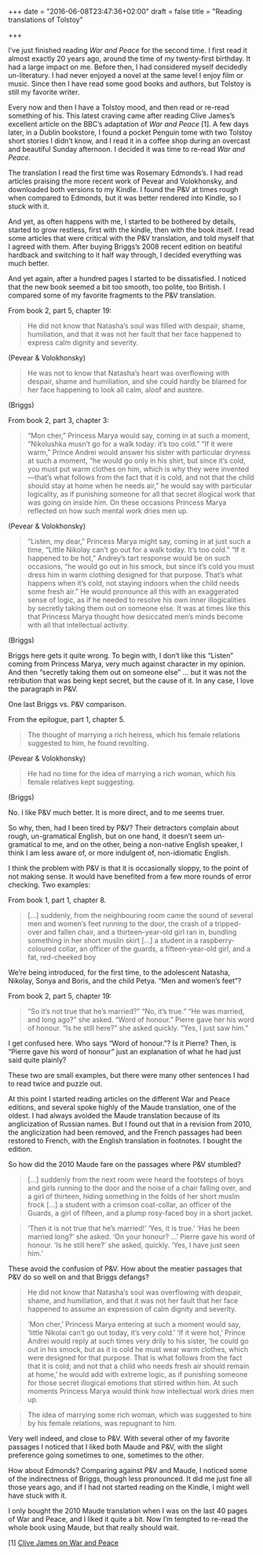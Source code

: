 +++
date = "2016-06-08T23:47:36+02:00"
draft = false
title = "Reading translations of Tolstoy"

+++

I’ve just finished reading *War and Peace* for the second time. I first read it almost exactly 20 years ago, around the time of my twenty-first birthday. It had a large impact on me. Before then, I had considered myself decidedly un-literatury. I had never enjoyed a novel at the same level I enjoy film or music. Since then I have read some good books and authors, but Tolstoy is still my favorite writer.

Every now and then I have a Tolstoy mood, and then read or re-read something of his. This latest craving came after reading Clive James’s excellent article on the BBC’s adaptation of *War and Peace* [1]. A few days later, in a Dublin bookstore, I found a pocket Penguin tome with two Tolstoy short stories I didn’t know, and I read it in a coffee shop during an overcast and beautiful Sunday afternoon. I decided it was time to re-read *War and Peace*.

The translation I read the first time was Rosemary Edmonds’s. I had read articles praising the more recent work of Pevear and Volokhonsky, and downloaded both versions to my Kindle. I found the P&V at times rough when compared to Edmonds, but it was better rendered into Kindle, so I stuck with it.

And yet, as often happens with me, I started to be bothered by details, started to grow restless, first with the kindle, then with the book itself. I read some articles that were critical with the P&V translation, and told myself that I agreed with them. After buying Briggs’s 2008 recent edition on beatiful hardback and switching to it half way through, I decided everything was much better.

And yet again, after a hundred pages I started to be dissatisfied. I noticed that the new book seemed a bit too smooth, too polite, too British. I compared some of my favorite fragments to the P&V translation.

From book 2, part 5, chapter 19:

> He did not know that Natasha’s soul was filled with despair, shame, humiliation, and that it was not her fault that her face happened to express calm dignity and severity.

(Pevear & Volokhonsky)

> He was not to know that Natasha’s heart was overflowing with despair, shame and humiliation, and she could hardly be blamed for her face happening to look all calm, aloof and austere.

(Briggs)

From book 2, part 3, chapter 3:

> “Mon cher,” Princess Marya would say, coming in at such a moment, “Nikolushka musn’t go for a walk today: it’s too cold.” 
> “If it were warm,” Prince Andrei would answer his sister with particular dryness at such a moment, “he would go only in his shirt, but since it’s cold, you must put warm clothes on him, which is why they were invented—that’s what follows from the fact that it is cold, and not that the child should stay at home when he needs air,” he would say with particular logicality, as if punishing someone for all that secret illogical work that was going on inside him. 
> On these occasions Princess Marya reflected on how such mental work dries men up.

(Pevear & Volokhonsky)

> “Listen, my dear,” Princess Marya might say, coming in at just such a time, “Little Nikolay can’t go out for a walk today. It’s too cold.” 
> “If it happened to be hot,” Andrey’s tart response would be on such occasions, “he would go out in his smock, but since it’s cold you must dress him in warm clothing designed for that purpose. That’s what happens when it’s cold, not staying indoors when the child needs some fresh air.” He would pronounce all this with an exaggerated sense of logic, as if he needed to resolve his own inner illogicalities by secretly taking them out on someone else. 
> It was at times like this that Princess Marya thought how desiccated men’s minds become with all that intellectual activity.

(Briggs)

Briggs here gets it quite wrong. To begin with, I don’t like this “Listen” coming from Princess Marya, very much against character in my opinion. And then “secretly taking them out on someone else” … but it was not the retribution that was being kept secret, but the cause of it. In any case, I love the paragraph in P&V.

One last Briggs vs. P&V comparison.

From the epilogue, part 1, chapter 5.

> The thought of marrying a rich heiress, which his female relations suggested to him, he found revolting.

(Pevear & Volokhonsky)

> He had no time for the idea of marrying a rich woman, which his female relatives kept suggesting.

(Briggs)

No.
I like P&V much better. It is more direct, and to me seems truer.

So why, then, had I been tired by P&V? Their detractors complain about rough, un-gramatical English, but on one hand, it doesn’t seem un-gramatical to me, and on the other, being a non-native English speaker, I think I am less aware of, or more indulgent of, non-idiomatic English.

I think the problem with P&V is that it is occasionally sloppy, to the point of not making sense. It would have benefited from a few more rounds of error checking. Two examples:

From book 1, part 1, chapter 8.

> […] suddenly, from the neighbouring room came the sound of several men and women’s feet running to the door, the crash of a tripped-over and fallen chair, and a thirteen-year-old girl ran in, bundling something in her short muslin skirt […] a student in a raspberry-coloured collar, an officer of the guards, a fifteen-year-old girl, and a fat, red-cheeked boy

We’re being introduced, for the first time, to the adolescent Natasha, Nikolay, Sonya and Boris, and the child Petya. “Men and women’s feet”?

From book 2, part 5, chapter 19:

> “So it’s not true that he’s married?” 
> “No, it’s true.” 
> “He was married, and long ago?” she asked. “Word of honour.” 
> Pierre gave her his word of honour. 
> “Is he still here?” she asked quickly. 
> “Yes, I just saw him.”

I get confused here. Who says “Word of honour.”? Is it Pierre? Then, is “Pierre gave his word of honour” just an explanation of what he had just said quite plainly?

These two are small examples, but there were many other sentences I had to read twice and puzzle out.

At this point I started reading articles on the different War and Peace editions, and several spoke highly of the Maude translation, one of the oldest. I had always avoided the Maude translation because of its anglicization of Russian names. But I found out that in a revision from 2010, the anglicization had been removed, and the French passages had been restored to French, with the English translation in footnotes. I bought the edition.

So how did the 2010 Maude fare on the passages where P&V stumbled?

> […] suddenly from the next room were heard the footsteps of boys and girls running to the door and the noise of a chair falling over, and a girl of thirteen, hiding something in the folds of her short muslin frock […] a student with a crimson coat-collar, an officer of the Guards, a girl of fifteen, and a plump rosy-faced boy in a short jacket.

> ‘Then it is not true that he’s married!’
> ‘Yes, it is true.’
> ‘Has he been married long?’ she asked. ‘On your honour? …’
> Pierre gave his word of honour.
> ‘Is he still here?’ she asked, quickly.
> ‘Yes, I have just seen him.’

These avoid the confusion of P&V. How about the meatier passages that P&V do so well on and that Briggs defangs?

> He did not know that Natasha’s soul was overflowing with despair, shame, and humiliation, and that it was not her fault that her face happened to assume an expression of calm dignity and severity.

> ‘Mon cher,’ Princess Marya entering at such a moment would say, ‘little Nikolai can’t go out today, it’s very cold.’ 
> ‘If it were hot,’ Prince Andrei would reply at such times very drily to his sister, ‘he could go out in his smock, but as it is cold he must wear warm clothes, which were designed for that purpose. That is what follows from the fact that it is cold; and not that a child who needs fresh air should remain at home,’ he would add with extreme logic, as if punishing someone for those secret illogical emotions that stirred within him. 
> At such moments Princess Marya would think how intellectual work dries men up.

> The idea of marrying some rich woman, which was suggested to him by his female relations, was repugnant to him.

Very well indeed, and close to P&V. With several other of my favorite passages I noticed that I liked both Maude and P&V, with the slight preference going sometimes to one, sometimes to the other.

How about Edmonds? Comparing against P&V and Maude, I noticed some of the indirectness of Briggs, though less pronounced. It did me just fine all those years ago, and if I had not started reading on the Kindle, I might well have stuck with it.

I only bought the 2010 Maude translation when I was on the last 40 pages of War and Peace, and I liked it quite a bit. Now I’m tempted to re-read the whole book using Maude, but that really should wait.

[1] [Clive James on War and Peace](https://www.theguardian.com/tv-and-radio/2016/feb/13/clive-james-bbc-war-and-peace-measure-up)


